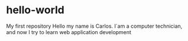 # hello-world
My first repository
Hello my name is Carlos. I´am a computer technician, and now I try to learn web application development
